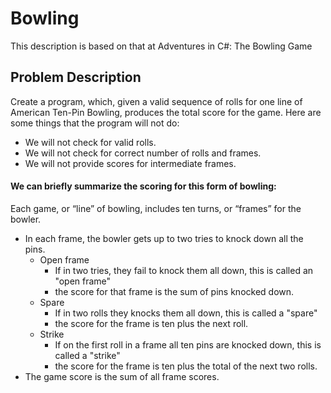 # Bowling
This description is based on that at Adventures in C#: The Bowling Game

## Problem Description
Create a program, which, given a valid sequence of rolls for one line of American Ten-Pin Bowling, produces the total score for the game. Here are some things that the program will not do:

* We will not check for valid rolls.
* We will not check for correct number of rolls and frames.
* We will not provide scores for intermediate frames.

#### We can briefly summarize the scoring for this form of bowling:

Each game, or “line” of bowling, includes ten turns, or “frames” for the bowler.
* In each frame, the bowler gets up to two tries to knock down all the pins.
    * Open frame
        * If in two tries, they fail to knock them all down, this is called an "open frame"
        * the score for that frame is the sum of pins knocked down.
    * Spare
        * If in two rolls they knocks them all down, this is called a "spare"
        * the score for the frame is ten plus the next roll.
    * Strike
        * If on the first roll in a frame all ten pins are knocked down, this is called a "strike"
        * the score for the frame is ten plus the total of the next two rolls.
* The game score is the sum of all frame scores.
